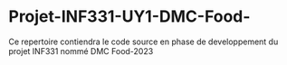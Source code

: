 # Projet-INF331-UY1-DMC-Food-
Ce repertoire contiendra le code source en phase de developpement du projet INF331 nommé DMC Food-2023
